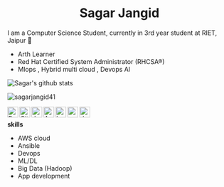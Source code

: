 <h1 align = "Center" > <b>Sagar Jangid</b> </h1>

I am a Computer Science Student, currently in 3rd year student at RIET, Jaipur 🏫
- Arth Learner
- Red Hat Certified System Administrator (RHCSA®)
- Mlops , Hybrid multi cloud , Devops Al

![Sagar's github stats](https://github-readme-stats.vercel.app/api?username=sagarjangid41&count_private=true&show_icons=true&theme=highcontrast)

<p align="Left"> <img src="https://komarev.com/ghpvc/?username=sagarjangid41&style=plastic&color=orange&label=PROFILE+VIEWS" alt="sagarjangid41"  /> </p>
<p></p>

<img align="left" alt="Python" width="24px" src="https://cdn.jsdelivr.net/npm/simple-icons@3.2.0/icons/python.svg" />
<img align="left" alt="GitHub" width="24px" src="https://cdn.jsdelivr.net/npm/simple-icons@3.2.0/icons/github.svg" />
<img align="left" alt="Jenkins" width="24px" src="https://cdn.jsdelivr.net/npm/simple-icons@3.2.0/icons/jenkins.svg" />
<img align="left" alt="AWS" width="24px" src="https://cdn.jsdelivr.net/npm/simple-icons@3.2.0/icons/amazonaws.svg" />
<img align="left" alt="kubernetes" width="24px" src="https://cdn.jsdelivr.net/npm/simple-icons@3.2.0/icons/kubernetes.svg" />
<img align="left" alt="redhat" width="24px" src="https://cdn.jsdelivr.net/npm/simple-icons@3.2.0/icons/redhat.svg" />
<img align="left" alt="docker" width="24px" src="https://cdn.jsdelivr.net/npm/simple-icons@3.2.0/icons/docker.svg" />
<br>

<b>skills </b>

- AWS cloud
- Ansible
- Devops 
- ML/DL
- Big Data (Hadoop)
- App development
